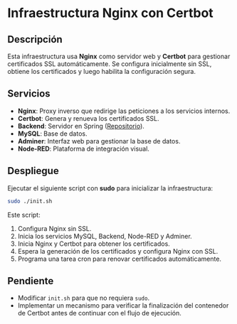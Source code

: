 # Infraestructura Nginx con Certbot

## Descripción
Esta infraestructura usa **Nginx** como servidor web y **Certbot** para gestionar certificados SSL automáticamente. Se configura inicialmente sin SSL, obtiene los certificados y luego habilita la configuración segura.

## Servicios
- **Nginx**: Proxy inverso que redirige las peticiones a los servicios internos.
- **Certbot**: Genera y renueva los certificados SSL.
- **Backend**: Servidor en Spring ([Repositorio](https://github.com/simonll4/FuelOps-backend)).
- **MySQL**: Base de datos.
- **Adminer**: Interfaz web para gestionar la base de datos.
- **Node-RED**: Plataforma de integración visual.

## Despliegue
Ejecutar el siguiente script con **sudo** para inicializar la infraestructura:

```bash
sudo ./init.sh
```

Este script:
1. Configura Nginx sin SSL.
2. Inicia los servicios MySQL, Backend, Node-RED y Adminer.
3. Inicia Nginx y Certbot para obtener los certificados.
4. Espera la generación de los certificados y configura Nginx con SSL.
5. Programa una tarea cron para renovar certificados automáticamente.

## Pendiente
- Modificar `init.sh` para que no requiera `sudo`.
- Implementar un mecanismo para verificar la finalización del contenedor de Certbot antes de continuar con el flujo de ejecución.

